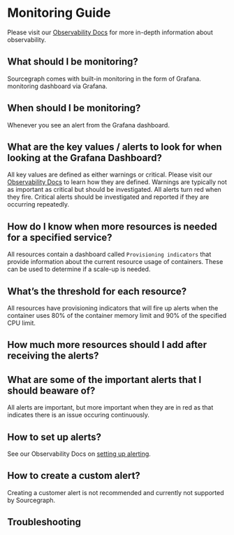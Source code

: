 # Monitoring Guide
Please visit our [Observability Docs](./observability) for more in-depth information about observability.

## What should I be monitoring?
Sourcegraph comes with built-in monitoring in the form of Grafana. monitoring dashboard via Grafana.

## When should I be monitoring?
Whenever you see an alert from the Grafana dashboard.

## What are the key values / alerts to look for when looking at the Grafana Dashboard?
All key values are defined as either warnings or critical. Please visit our [Observability Docs](./observability/alerting#understanding-alerts) to 
learn how they are defined. Warnings are typically not as important as critical but should be investigated. 
All alerts turn red when they fire. Critical alerts should be investigated and reported if they are occurring repeatedly.

## How do I know when more resources is needed for a specified service?
All resources contain a dashboard called `Provisioning indicators` that provide information about the current resource usage of containers. These can be used to determine if a scale-up is needed.

## What’s the threshold for each resource?
All resources have provisioning indicators that will fire up alerts when the container uses 80% of the container memory limit and 90% of the specified CPU limit.

## How much more resources should I add after receiving the alerts?


## What are some of the important alerts that I should beaware of?
All alerts are important, but more important when they are in red as that indicates there is an issue occuring continuously.

## How to set up alerts?
See our Observability Docs on [setting up alerting](./observability/alerting#setting-up-alerting).

## How to create a custom alert?
Creating a customer alert is not recommended and currently not supported by Sourcegraph.

## Troubleshooting
